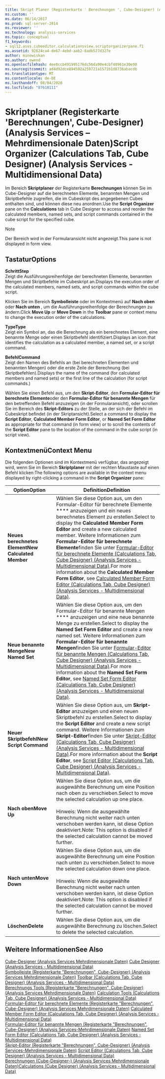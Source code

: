 ```yaml
---
title: Skript Planer (Registerkarte ' Berechnungen ', Cube-Designer) (Analysis Services-Mehrdimensionale Daten) | Microsoft-Dokumentation
ms.custom: ''
ms.date: 06/14/2017
ms.prod: sql-server-2014
ms.reviewer: ''
ms.technology: analysis-services
ms.topic: conceptual
f1_keywords:
- sql12.asvs.cubeeditor.calculationsview.scriptorganizerpane.f1
ms.assetid: 92624ca4-de67-4ebd-aab2-8adb527d327e
author: minewiskan
ms.author: owend
ms.openlocfilehash: 4ee8ccb491995176dc56da90e4cbf48961e30e98
ms.sourcegitcommit: ad4d92dce894592a259721a1571b1d8736abacdb
ms.translationtype: MT
ms.contentlocale: de-DE
ms.lasthandoff: 08/04/2020
ms.locfileid: "87610111"
---
```

# <a name="script-organizer-calculations-tab-cube-designer-analysis-services---multidimensional-data"></a><span data-ttu-id="f0e55-102">Skriptplaner (Registerkarte 'Berechnungen', Cube-Designer) (Analysis Services – Mehrdimensionale Daten)</span><span class="sxs-lookup"><span data-stu-id="f0e55-102">Script Organizer (Calculations Tab, Cube Designer) (Analysis Services - Multidimensional Data)</span></span>
  <span data-ttu-id="f0e55-103">Im Bereich **Skriptplaner** der Registerkarte **Berechnungen** können Sie im Cube-Designer auf die berechneten Elemente, benannten Mengen und Skriptbefehle zugreifen, die im Cubeskript des angegebenen Cubes enthalten sind, und können diese neu anordnen.</span><span class="sxs-lookup"><span data-stu-id="f0e55-103">Use the **Script Organizer** pane on the **Calculations** tab in Cube Designer to access and reorder the calculated members, named sets, and script commands contained in the cube script for the specified cube.</span></span>  
  
> [!NOTE]  
>  <span data-ttu-id="f0e55-104">Der Bereich wird in der Formularansicht nicht angezeigt.</span><span class="sxs-lookup"><span data-stu-id="f0e55-104">This pane is not displayed in form view.</span></span>  
  
## <a name="options"></a><span data-ttu-id="f0e55-105">Tastatur</span><span class="sxs-lookup"><span data-stu-id="f0e55-105">Options</span></span>  
 <span data-ttu-id="f0e55-106">**Schritt**</span><span class="sxs-lookup"><span data-stu-id="f0e55-106">**Step**</span></span>  
 <span data-ttu-id="f0e55-107">Zeigt die Ausführungsreihenfolge der berechneten Elemente, benannten Mengen und Skriptbefehle im Cubeskript an.</span><span class="sxs-lookup"><span data-stu-id="f0e55-107">Displays the execution order of the calculated members, named sets, and script commands within the cube script.</span></span>  
  
 <span data-ttu-id="f0e55-108">Klicken Sie im Bereich **Symbolleiste** oder im Kontextmenü auf **Nach oben** oder **Nach unten** , um die Ausführungsreihenfolge der Berechnungen zu ändern.</span><span class="sxs-lookup"><span data-stu-id="f0e55-108">Click **Move Up** or **Move Down** in the **Toolbar** pane or context menu to change the execution order of the calculations.</span></span>  
  
 <span data-ttu-id="f0e55-109">**Type**</span><span class="sxs-lookup"><span data-stu-id="f0e55-109">**Type**</span></span>  
 <span data-ttu-id="f0e55-110">Zeigt ein Symbol an, das die Berechnung als ein berechnetes Element, eine benannte Menge oder einen Skriptbefehl identifiziert.</span><span class="sxs-lookup"><span data-stu-id="f0e55-110">Displays an icon that identifies the calculation as a calculated member, a named set, or a script command.</span></span>  
  
 <span data-ttu-id="f0e55-111">**Befehl**</span><span class="sxs-lookup"><span data-stu-id="f0e55-111">**Command**</span></span>  
 <span data-ttu-id="f0e55-112">Zeigt den Namen des Befehls an (bei berechneten Elementen und benannten Mengen) oder die erste Zeile der Berechnung (bei Skriptbefehlen).</span><span class="sxs-lookup"><span data-stu-id="f0e55-112">Displays the name of the command (for calculated members and named sets) or the first line of the calculation (for script commands.)</span></span>  
  
 <span data-ttu-id="f0e55-113">Wählen Sie einen Befehl aus, um den **Skript-Editor**, den **Formular-Editor für berechnete Elemente**oder den **Formular-Editor für benannte Mengen** für den betreffenden Befehl anzuzeigen (in der Formularansicht), oder scrollen Sie im Bereich des **Skript-Editors** zu der Stelle, an der sich der Befehl im Cubeskript befindet (in der Skriptansicht).</span><span class="sxs-lookup"><span data-stu-id="f0e55-113">Select a command to display the **Script Editor**, **Calculated Member Form Editor**, or **Named Set Form Editor** as appropriate for that command (in form view) or to scroll the contents of the **Script Editor** pane to the location of the command in the cube script (in script view).</span></span>  
  
## <a name="context-menu"></a><span data-ttu-id="f0e55-114">Kontextmenü</span><span class="sxs-lookup"><span data-stu-id="f0e55-114">Context Menu</span></span>  
 <span data-ttu-id="f0e55-115">Die folgenden Optionen sind im Kontextmenü verfügbar, das angezeigt wird, wenn Sie im Bereich **Skriptplaner** mit der rechten Maustaste auf einen Befehl klicken:</span><span class="sxs-lookup"><span data-stu-id="f0e55-115">The following options are available in the context menu displayed by right-clicking a command in the **Script Organizer** pane:</span></span>  
  
|<span data-ttu-id="f0e55-116">Option</span><span class="sxs-lookup"><span data-stu-id="f0e55-116">Option</span></span>|<span data-ttu-id="f0e55-117">Definition</span><span class="sxs-lookup"><span data-stu-id="f0e55-117">Definition</span></span>|  
|------------|----------------|  
|<span data-ttu-id="f0e55-118">**Neues berechnetes Element**</span><span class="sxs-lookup"><span data-stu-id="f0e55-118">**New Calculated Member**</span></span>|<span data-ttu-id="f0e55-119">Wählen Sie diese Option aus, um den Formular-Editor für berechnete Elemente \*\*\*\* anzuzeigen und ein neues berechnetes Element zu erstellen.</span><span class="sxs-lookup"><span data-stu-id="f0e55-119">Select to display the **Calculated Member Form Editor** and create a new calculated member.</span></span> <span data-ttu-id="f0e55-120">Weitere Informationen zum **Formular-Editor für berechnete Elemente**finden Sie unter [Formular-Editor für berechnete Elemente &#40;Calculations Tab, Cube Designer&#41; &#40;Analysis Services - Multidimensional Data&#41;](calculated-member-form-editor-cube-designer-analysis-services-multidimensional-data.md).</span><span class="sxs-lookup"><span data-stu-id="f0e55-120">For more information about the **Calculated Member Form Editor**, see [Calculated Member Form Editor &#40;Calculations Tab, Cube Designer&#41; &#40;Analysis Services - Multidimensional Data&#41;](calculated-member-form-editor-cube-designer-analysis-services-multidimensional-data.md).</span></span>|  
|<span data-ttu-id="f0e55-121">**Neue benannte Menge**</span><span class="sxs-lookup"><span data-stu-id="f0e55-121">**New Named Set**</span></span>|<span data-ttu-id="f0e55-122">Wählen Sie diese Option aus, um den Formular-Editor für benannte Mengen \*\*\*\* anzuzeigen und eine neue benannte Menge zu erstellen.</span><span class="sxs-lookup"><span data-stu-id="f0e55-122">Select to display the **Named Set Form Editor** and create a new named set.</span></span> <span data-ttu-id="f0e55-123">Weitere Informationen zum **Formular-Editor für benannte Mengen**finden Sie unter [Formular-Editor für benannte Mengen &#40;Calculations Tab, Cube Designer&#41; &#40;Analysis Services - Multidimensional Data&#41;](named-set-form-editor-cube-designer-analysis-services-multidimensional-data.md).</span><span class="sxs-lookup"><span data-stu-id="f0e55-123">For more information about the **Named Set Form Editor**, see [Named Set Form Editor &#40;Calculations Tab, Cube Designer&#41; &#40;Analysis Services - Multidimensional Data&#41;](named-set-form-editor-cube-designer-analysis-services-multidimensional-data.md).</span></span>|  
|<span data-ttu-id="f0e55-124">**Neuer Skriptbefehl**</span><span class="sxs-lookup"><span data-stu-id="f0e55-124">**New Script Command**</span></span>|<span data-ttu-id="f0e55-125">Wählen Sie diese Option aus, um **Skript-Editor** anzuzeigen und einen neuen Skriptbefehl zu erstellen.</span><span class="sxs-lookup"><span data-stu-id="f0e55-125">Select to display the **Script Editor** and create a new script command.</span></span> <span data-ttu-id="f0e55-126">Weitere Informationen zum **Skript-Editor**finden Sie unter [Skript-Editor &#40;Calculations Tab, Cube Designer&#41; &#40;Analysis Services - Multidimensional Data&#41;](script-editor-calculations-cube-designer-analysis-services-multidimensional-data.md).</span><span class="sxs-lookup"><span data-stu-id="f0e55-126">For more information about the **Script Editor**, see [Script Editor &#40;Calculations Tab, Cube Designer&#41; &#40;Analysis Services - Multidimensional Data&#41;](script-editor-calculations-cube-designer-analysis-services-multidimensional-data.md).</span></span>|  
|<span data-ttu-id="f0e55-127">**Nach oben**</span><span class="sxs-lookup"><span data-stu-id="f0e55-127">**Move Up**</span></span>|<span data-ttu-id="f0e55-128">Wählen Sie diese Option aus, um die ausgewählte Berechnung um eine Position nach oben zu verschieben.</span><span class="sxs-lookup"><span data-stu-id="f0e55-128">Select to move the selected calculation up one place.</span></span><br /><br /> <span data-ttu-id="f0e55-129">Hinweis: Wenn die ausgewählte Berechnung nicht weiter nach unten verschoben werden kann, ist diese Option deaktiviert.</span><span class="sxs-lookup"><span data-stu-id="f0e55-129">Note: This option is disabled if the selected calculation cannot be moved further.</span></span>|  
|<span data-ttu-id="f0e55-130">**Nach unten**</span><span class="sxs-lookup"><span data-stu-id="f0e55-130">**Move Down**</span></span>|<span data-ttu-id="f0e55-131">Wählen Sie diese Option aus, um die ausgewählte Berechnung um eine Position nach unten zu verschieben.</span><span class="sxs-lookup"><span data-stu-id="f0e55-131">Select to move the selected calculation down one place.</span></span><br /><br /> <span data-ttu-id="f0e55-132">Hinweis: Wenn die ausgewählte Berechnung nicht weiter nach unten verschoben werden kann, ist diese Option deaktiviert.</span><span class="sxs-lookup"><span data-stu-id="f0e55-132">Note: This option is disabled if the selected calculation cannot be moved further.</span></span>|  
|<span data-ttu-id="f0e55-133">**Löschen**</span><span class="sxs-lookup"><span data-stu-id="f0e55-133">**Delete**</span></span>|<span data-ttu-id="f0e55-134">Wählen Sie diese Option aus, um die ausgewählte Berechnung zu löschen.</span><span class="sxs-lookup"><span data-stu-id="f0e55-134">Select to delete the selected calculation.</span></span>|  
  
## <a name="see-also"></a><span data-ttu-id="f0e55-135">Weitere Informationen</span><span class="sxs-lookup"><span data-stu-id="f0e55-135">See Also</span></span>  
 <span data-ttu-id="f0e55-136">[Cube-Designer &#40;Analysis Services Mehrdimensionale Daten&#41;](cube-designer-analysis-services-multidimensional-data.md) </span><span class="sxs-lookup"><span data-stu-id="f0e55-136">[Cube Designer &#40;Analysis Services - Multidimensional Data&#41;](cube-designer-analysis-services-multidimensional-data.md) </span></span>  
 <span data-ttu-id="f0e55-137">[Symbolleiste &#40;Registerkarte "Berechnungen", Cube-Designer&#41; &#40;Analysis Services Mehrdimensionale Daten&#41;](toolbar-calculations-tab-cube-designer-analysis-services-multidimensional-data.md) </span><span class="sxs-lookup"><span data-stu-id="f0e55-137">[Toolbar &#40;Calculations Tab, Cube Designer&#41; &#40;Analysis Services - Multidimensional Data&#41;](toolbar-calculations-tab-cube-designer-analysis-services-multidimensional-data.md) </span></span>  
 <span data-ttu-id="f0e55-138">[Berechnungs Tools &#40;Registerkarte "Berechnungen", Cube-Designer&#41; &#40;Analysis Services Mehrdimensionale Daten&#41;](calculation-tools-cube-designer-analysis-services-multidimensional-data.md) </span><span class="sxs-lookup"><span data-stu-id="f0e55-138">[Calculation Tools &#40;Calculations Tab, Cube Designer&#41; &#40;Analysis Services - Multidimensional Data&#41;](calculation-tools-cube-designer-analysis-services-multidimensional-data.md) </span></span>  
 <span data-ttu-id="f0e55-139">[Formular-Editor für berechnete Elemente &#40;Registerkarte "Berechnungen", Cube-Designer&#41; &#40;Analysis Services Mehrdimensionale Daten&#41;](calculated-member-form-editor-cube-designer-analysis-services-multidimensional-data.md) </span><span class="sxs-lookup"><span data-stu-id="f0e55-139">[Calculated Member Form Editor &#40;Calculations Tab, Cube Designer&#41; &#40;Analysis Services - Multidimensional Data&#41;](calculated-member-form-editor-cube-designer-analysis-services-multidimensional-data.md) </span></span>  
 <span data-ttu-id="f0e55-140">[Formular-Editor für benannte Mengen &#40;Registerkarte "Berechnungen", Cube-Designer&#41; &#40;Analysis Services-Mehrdimensionale Daten&#41;](named-set-form-editor-cube-designer-analysis-services-multidimensional-data.md) </span><span class="sxs-lookup"><span data-stu-id="f0e55-140">[Named Set Form Editor &#40;Calculations Tab, Cube Designer&#41; &#40;Analysis Services - Multidimensional Data&#41;](named-set-form-editor-cube-designer-analysis-services-multidimensional-data.md) </span></span>  
 <span data-ttu-id="f0e55-141">[Skript-Editor &#40;Registerkarte "Berechnungen", Cube-Designer&#41; &#40;Analysis Services-Mehrdimensionale Daten&#41;](script-editor-calculations-cube-designer-analysis-services-multidimensional-data.md) </span><span class="sxs-lookup"><span data-stu-id="f0e55-141">[Script Editor &#40;Calculations Tab, Cube Designer&#41; &#40;Analysis Services - Multidimensional Data&#41;](script-editor-calculations-cube-designer-analysis-services-multidimensional-data.md) </span></span>  
 [<span data-ttu-id="f0e55-142">Berechnungen &#40;Cube-Designer-&#41; &#40;Analysis Services Mehrdimensionale Daten&#41;</span><span class="sxs-lookup"><span data-stu-id="f0e55-142">Calculations &#40;Cube Designer&#41; &#40;Analysis Services - Multidimensional Data&#41;</span></span>](calculations-cube-designer-analysis-services-multidimensional-data.md)  
  
  
